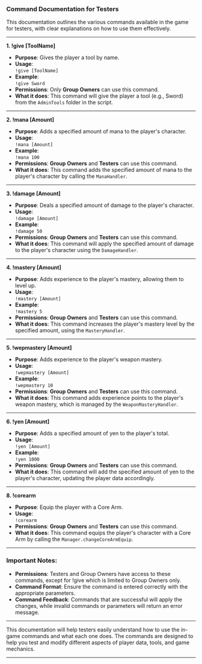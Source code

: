 ### Command Documentation for Testers

This documentation outlines the various commands available in the game for testers, with clear explanations on how to use them effectively.

---

**1. !give [ToolName]**  
- **Purpose**: Gives the player a tool by name.  
- **Usage**:  
    `!give [ToolName]`  
- **Example**:  
    `!give Sword`  
- **Permissions**: Only **Group Owners** can use this command.  
- **What it does**: This command will give the player a tool (e.g., Sword) from the `AdminTools` folder in the script.

---

**2. !mana [Amount]**  
- **Purpose**: Adds a specified amount of mana to the player's character.  
- **Usage**:  
    `!mana [Amount]`  
- **Example**:  
    `!mana 100`  
- **Permissions**: **Group Owners** and **Testers** can use this command.  
- **What it does**: This command adds the specified amount of mana to the player's character by calling the `ManaHandler`.

---

**3. !damage [Amount]**  
- **Purpose**: Deals a specified amount of damage to the player's character.  
- **Usage**:  
    `!damage [Amount]`  
- **Example**:  
    `!damage 50`  
- **Permissions**: **Group Owners** and **Testers** can use this command.  
- **What it does**: This command will apply the specified amount of damage to the player's character using the `DamageHandler`.

---

**4. !mastery [Amount]**  
- **Purpose**: Adds experience to the player's mastery, allowing them to level up.  
- **Usage**:  
    `!mastery [Amount]`  
- **Example**:  
    `!mastery 5`  
- **Permissions**: **Group Owners** and **Testers** can use this command.  
- **What it does**: This command increases the player's mastery level by the specified amount, using the `MasteryHandler`.

---

**5. !wepmastery [Amount]**  
- **Purpose**: Adds experience to the player's weapon mastery.  
- **Usage**:  
    `!wepmastery [Amount]`  
- **Example**:  
    `!wepmastery 10`  
- **Permissions**: **Group Owners** and **Testers** can use this command.  
- **What it does**: This command adds experience points to the player's weapon mastery, which is managed by the `WeaponMasteryHandler`.

---

**6. !yen [Amount]**  
- **Purpose**: Adds a specified amount of yen to the player's total.  
- **Usage**:  
    `!yen [Amount]`  
- **Example**:  
    `!yen 1000`  
- **Permissions**: **Group Owners** and **Testers** can use this command.  
- **What it does**: This command will add the specified amount of yen to the player's character, updating the player data accordingly.

---

**8. !corearm**  
- **Purpose**: Equip the player with a Core Arm.  
- **Usage**:  
    `!corearm`  
- **Permissions**: **Group Owners** and **Testers** can use this command.  
- **What it does**: This command equips the player's character with a Core Arm by calling the `Manager.changeCoreArmEquip`.

---

### Important Notes:
- **Permissions**: Testers and Group Owners have access to these commands, except for !give which is limited to Group Owners only.  
- **Command Format**: Ensure the command is entered correctly with the appropriate parameters.  
- **Command Feedback**: Commands that are successful will apply the changes, while invalid commands or parameters will return an error message.

---

This documentation will help testers easily understand how to use the in-game commands and what each one does. The commands are designed to help you test and modify different aspects of player data, tools, and game mechanics.

---
